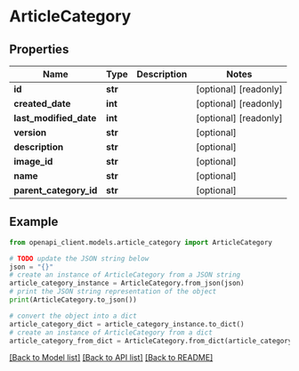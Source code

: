 # ArticleCategory


## Properties

Name | Type | Description | Notes
------------ | ------------- | ------------- | -------------
**id** | **str** |  | [optional] [readonly] 
**created_date** | **int** |  | [optional] [readonly] 
**last_modified_date** | **int** |  | [optional] [readonly] 
**version** | **str** |  | [optional] 
**description** | **str** |  | [optional] 
**image_id** | **str** |  | [optional] 
**name** | **str** |  | [optional] 
**parent_category_id** | **str** |  | [optional] 

## Example

```python
from openapi_client.models.article_category import ArticleCategory

# TODO update the JSON string below
json = "{}"
# create an instance of ArticleCategory from a JSON string
article_category_instance = ArticleCategory.from_json(json)
# print the JSON string representation of the object
print(ArticleCategory.to_json())

# convert the object into a dict
article_category_dict = article_category_instance.to_dict()
# create an instance of ArticleCategory from a dict
article_category_from_dict = ArticleCategory.from_dict(article_category_dict)
```
[[Back to Model list]](../README.md#documentation-for-models) [[Back to API list]](../README.md#documentation-for-api-endpoints) [[Back to README]](../README.md)


